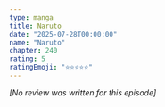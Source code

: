```yaml
---
type: manga
title: Naruto
date: "2025-07-28T00:00:00"
name: "Naruto"
chapter: 240
rating: 5
ratingEmoji: "⭐️⭐️⭐️⭐️⭐️"
---
```


_[No review was written for this episode]_